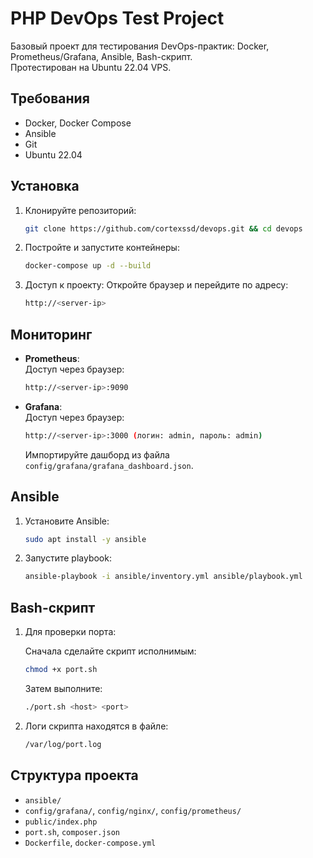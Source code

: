 # PHP DevOps Test Project

Базовый проект для тестирования DevOps-практик: Docker, Prometheus/Grafana, Ansible, Bash-скрипт.  
Протестирован на Ubuntu 22.04 VPS.

## Требования

- Docker, Docker Compose
- Ansible
- Git
- Ubuntu 22.04

## Установка

1. Клонируйте репозиторий:
    ```bash
    git clone https://github.com/cortexssd/devops.git && cd devops
    ```

2. Постройте и запустите контейнеры:
    ```bash
    docker-compose up -d --build
    ```

3. Доступ к проекту:
    Откройте браузер и перейдите по адресу:
    ```bash
    http://<server-ip>
    ```

## Мониторинг

- **Prometheus**:  
    Доступ через браузер:
    ```bash
    http://<server-ip>:9090
    ```
  
- **Grafana**:  
    Доступ через браузер:
    ```bash
    http://<server-ip>:3000 (логин: admin, пароль: admin)
    ```

    Импортируйте дашборд из файла `config/grafana/grafana_dashboard.json`.

## Ansible

1. Установите Ansible:
    ```bash
    sudo apt install -y ansible
    ```

2. Запустите playbook:
    ```bash
    ansible-playbook -i ansible/inventory.yml ansible/playbook.yml
    ```

## Bash-скрипт

1. Для проверки порта:

    Сначала сделайте скрипт исполнимым:
    ```bash
    chmod +x port.sh
    ```

    Затем выполните:
    ```bash
    ./port.sh <host> <port>
    ```

2. Логи скрипта находятся в файле:
    ```bash
    /var/log/port.log
    ```

## Структура проекта

- `ansible/`
- `config/grafana/`, `config/nginx/`, `config/prometheus/`
- `public/index.php`
- `port.sh`, `composer.json`
- `Dockerfile`, `docker-compose.yml`
